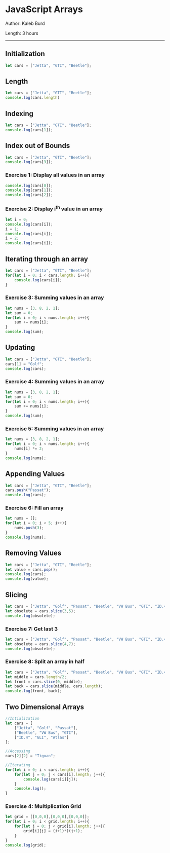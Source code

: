 # JavaScript Arrays

Author: Kaleb Burd

Length: 3 hours

---

## Initialization
```javascript
let cars = ["Jetta", "GTI", "Beetle"];
```

## Length
```javascript
let cars = ["Jetta", "GTI", "Beetle"];
console.log(cars.length)
```

## Indexing
```javascript
let cars = ["Jetta", "GTI", "Beetle"];
console.log(cars[1]);
```

## Index out of Bounds
```javascript
let cars = ["Jetta", "GTI", "Beetle"];
console.log(cars[3]);
```

### Exercise 1: Display all values in an array
```javascript
console.log(cars[0]);
console.log(cars[1]);
console.log(cars[2]);
```

### Exercise 2: Display i<sup>th</sup> value in an array
```javascript
let i = 0;
console.log(cars[i]);
i = 1;
console.log(cars[i]);
i = 2;
console.log(cars[i]);
``` 

## Iterating through an array
```javascript
let cars = ["Jetta", "GTI", "Beetle"];
for(let i = 0; i < cars.length; i++){
    console.log(cars[i]);
}
```

### Exercise 3: Summing values in an array
```javascript
let nums = [3, 8, 2, 1];
let sum = 0;
for(let i = 0; i < nums.length; i++){
    sum += nums[i];
}
console.log(sum);
```

## Updating 
```javascript
let cars = ["Jetta", "GTI", "Beetle"];
cars[1] = "Golf";
console.log(cars);
```

### Exercise 4: Summing values in an array
```javascript
let nums = [3, 8, 2, 1];
let sum = 0;
for(let i = 0; i < nums.length; i++){
    sum += nums[i];
}
console.log(sum);
```

### Exercise 5: Summing values in an array
```javascript
let nums = [3, 8, 2, 1];
for(let i = 0; i < nums.length; i++){
    nums[i] *= 2;
}
console.log(nums);
```

## Appending Values
```javascript
let cars = ["Jetta", "GTI", "Beetle"];
cars.push("Passat");
console.log(cars);
```

### Exercise 6: Fill an array
```javascript
let nums = [];
for(let i = 0; i < 5; i++){
    nums.push(3);
}
console.log(nums);
```

## Removing Values
```javascript
let cars = ["Jetta", "GTI", "Beetle"];
let value = cars.pop();
console.log(cars);
console.log(value);
```

## Slicing
```javascript
let cars = ["Jetta", "Golf", "Passat", "Beetle", "VW Bus", "GTI", "ID.4"];
let obsolete = cars.slice(3,5);
console.log(obsolete);
```

### Exercise 7: Get last 3
```javascript
let cars = ["Jetta", "Golf", "Passat", "Beetle", "VW Bus", "GTI", "ID.4"];
let obsolete = cars.slice(4,7);
console.log(obsolete);
```

### Exercise 8: Split an array in half 
```javascript
let cars = ["Jetta", "Golf", "Passat", "Beetle", "VW Bus", "GTI", "ID.4"];
let middle = cars.length/2;
let front = cars.slice(0, middle);
let back = cars.slice(middle, cars.length);
console.log(front, back);
```


## Two Dimensional Arrays
```javascript
//Intialization
let cars = [
    ["Jetta", "Golf", "Passat"], 
    ["Beetle", "VW Bus", "GTI"], 
    ["ID.4", "GLI", "Atlas"]
];

//Accessing
cars[2][2] = "Tiguan";

//Iterating
for(let i = 0; i < cars.length; i++){
    for(let j = 0; j < cars[i].length; j++){
        console.log(cars[i][j]);
    }
    console.log();
}
```

### Exercise 4: Multiplication Grid
```javascript
let grid = [[0,0,0],[0,0,0],[0,0,0]];
for(let i = 0; i < grid.length; i++){
    for(let j = 0; j < grid[i].length; j++){
        grid[i][j] = (i+1)*)(j+1);
    }
}
console.log(grid);
```
